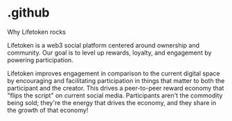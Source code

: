 # .github
Why Lifetoken rocks

Lifetoken is a web3 social platform centered around ownership and community. Our goal is to level up rewards, loyalty, and engagement by powering participation.

Lifetoken improves engagement in comparison to the current digital space by encouraging and facilitating participation in things that matter to both the participant and the creator. This drives a peer-to-peer reward economy that "flips the script" on current social media. Participants aren't the commodity being sold; they're the energy that drives the economy, and they share in the growth of that economy!
